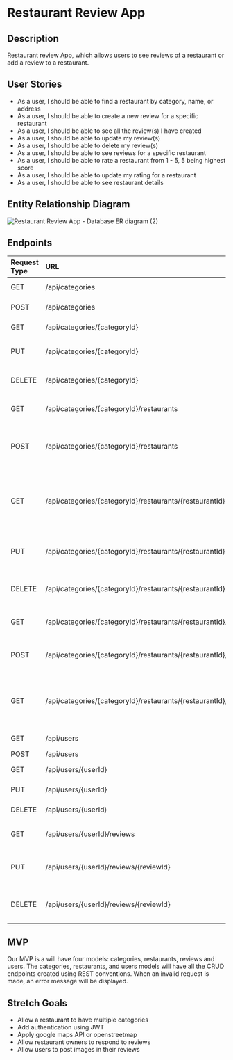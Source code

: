 # Restaurant Review App

## Description

Restaurant review App, which allows users to see reviews of a restaurant or add a review to a restaurant.

## User Stories

- As a user, I should be able to find a restaurant by category, name, or address
- As a user, I should be able to create a new review for a specific restaurant
- As a user, I should be able to see all the review(s) I have created
- As a user, I should be able to update my review(s)
- As a user, I should be able to delete my review(s)
- As a user, I should be able to see reviews for a specific restaurant
- As a user, I should be able to rate a restaurant from 1 - 5, 5 being highest score
- As a user, I should be able to update my rating for a restaurant
- As a user, I should be able to see restaurant details

## Entity Relationship Diagram

![Restaurant Review App - Database ER diagram (2)](https://user-images.githubusercontent.com/94083595/148434095-c81b6d37-cc6d-4ec6-8f1c-42934b1a430a.png)




## Endpoints

| Request Type | URL                                                                        | Functionality                                                              |
| :----------- | :------------------------------------------------------------------------- | :------------------------------------------------------------------------- |
| GET          | /api/categories                                                            | get all the categories                                                     |
| POST         | /api/categories                                                            | create a category                                                          |
| GET          | /api/categories/{categoryId}                                               | get a specific category                                                    |
| PUT          | /api/categories/{categoryId}                                               | update a specific category                                                 |
| DELETE       | /api/categories/{categoryId}                                               | delete a specific category                                                 |
| GET          | /api/categories/{categoryId}/restaurants                                   | List all restaurants in category                                           |
| POST         | /api/categories/{categoryId}/restaurants                                   | Creates a new restaurant in the given category                             |
| GET          | /api/categories/{categoryId}/restaurants/{restaurantId}                    | Gets a single restaurant with the given restaurantId and categoryId        |
| PUT          | /api/categories/{categoryId}/restaurants/{restaurantId}                    | Updates a restaurant in the given category                                 |
| DELETE       | /api/categories/{categoryId}/restaurants/{restaurantId}                    | Deletes a restaurant in the given category                                 |
| GET          | /api/categories/{categoryId}/restaurants/{restaurantId}/reviews            | List all reviews in restaurant                                             |
| POST         | /api/categories/{categoryId}/restaurants/{restaurantId}/reviews            | Creates a new review in the given restaurant                               |
| GET          | /api/categories/{categoryId}/restaurants/{restaurantId}/reviews/{reviewId} | Gets a single review with the given restaurantId, categoryId, and reviewId |
| GET          | /api/users                                                                 | Gets all the users                                                         |
| POST         | /api/users                                                                 | Create a user                                                              |
| GET          | /api/users/{userId}                                                        | Get a specific user                                                        |
| PUT          | /api/users/{userId}                                                        | Update a specific user                                                     |
| DELETE       | /api/users/{userId}                                                        | Delete a specific user                                                     |
| GET          | /api/users/{userId}/reviews                                                | Get all reviews from a given user                                          |
| PUT          | /api/users/{userId}/reviews/{reviewId}                                     | Updates a review in the given restaurant                                   |
| DELETE       | /api/users/{userId}/reviews/{reviewId}                                     | Deletes a review in the given restaurant                                   |

## MVP

Our MVP is a will have four models: categories, restaurants, reviews and users. The categories, restaurants, and users models will have all the CRUD endpoints created using REST conventions. When an invalid request is made, an error message will be displayed.

## Stretch Goals

- Allow a restaurant to have multiple categories
- Add authentication using JWT
- Apply google maps API or openstreetmap
- Allow restaurant owners to respond to reviews
- Allow users to post images in their reviews
